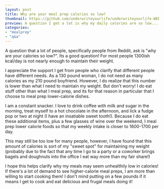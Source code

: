 ```yaml
---
layout: post
title: Why are your meal prep calories so low?
thumbnail: https://github.com/underwriteyourlife/underwriteyourlife-WEBSITE/blob/master/images/logo/Little-Pig-Coins-Saving-Drawing-Money-Piggy-Bank-1022852.png?raw=true
preview: A question I get a lot is why my daily calories are so low...
categories:
- "mealprep"
- "q&a"
---
```


A question that a lot of people, specifically people from Reddit, ask is "why are your calories so low?". Its a good question! For most people 1300ish kcal/day is not nearly enough to maintain their weight. 

I appreciate the support I get from people who clarify that different people have different needs. As a 130 pound woman, I do not need as many calories as my 210 pound boyfriend. However, I do realize that this number is lower than what I need to maintain my weight. But don't worry! I do eat stuff other than what I meal prep, and its for that reason in particular that I choose to meal prep lower-calorie dishes. 

I am a constant snacker. I love to drink coffee with milk and sugar in the morning, treat myself to a hot chocolate in the afternoon, and lick a fudge pop or two at night (I have an insatiable sweet tooth!). Because I do eat these additional items, plus a few glasses of wine over the weekend, I meal prep lower calorie foods so that my weekly intake is closer to 1600-1700 per day. 

This may still be too low for many people, however, I have found that this amount of calories is sort of my "sweet spot" for maintaining my weight (probably due to the fact that any time I go to a party or a coworker brings bagels and doughnuts into the office I eat way more than my fair share!)

I hope this helps clarify why my meals may seem unhealthily low in calories! If there's a lot of demand to see higher-calorie meal preps, I am more than willing to start cooking them! I don't mind putting on a few pounds if it means I get to cook and eat delicious and frugal meals doing it!
